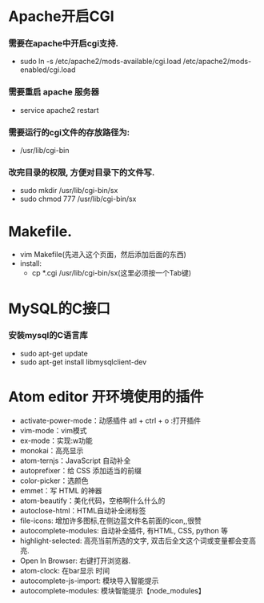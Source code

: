 # Apache开启CGI
### 需要在apache中开启cgi支持.
- sudo ln -s /etc/apache2/mods-available/cgi.load /etc/apache2/mods-enabled/cgi.load
### 需要重启 apache 服务器
- service apache2 restart
### 需要运行的cgi文件的存放路径为:
- /usr/lib/cgi-bin
### 改完目录的权限, 方便对目录下的文件写.
- sudo mkdir /usr/lib/cgi-bin/sx
- sudo chmod 777 /usr/lib/cgi-bin/sx
# Makefile.
- vim Makefile(先进入这个页面，然后添加后面的东西)
- install:
  - cp *.cgi /usr/lib/cgi-bin/sx(这里必须按一个Tab键)
# MySQL的C接口
### 安装mysql的C语言库
- sudo apt-get update
- sudo apt-get install libmysqlclient-dev
# Atom editor 开环境使用的插件
- activate-power-mode：动感插件 atl + ctrl + o :打开插件
- vim-mode：vim模式
- ex-mode：实现:w功能
- monokai：高亮显示
- atom-ternjs：JavaScript 自动补全
- autoprefixer：给 CSS 添加适当的前缀
- color-picker：选颜色
- emmet：写 HTML 的神器
- atom-beautify：美化代码，空格啊什么什么的
- autoclose-html：HTML自动补全闭标签
- file-icons: 增加许多图标,在侧边蓝文件名前面的icon,,很赞
- autocomplete-modules: 自动补全插件, 有HTML, CSS, python 等
- highlight-selected: 高亮当前所选的文字, 双击后全文这个词或变量都会变高亮.
- Open In Browser: 右键打开浏览器.
- atom-clock: 在bar显示 时间
- autocomplete-js-import: 模块导入智能提示
- autocomplete-modules: 模块智能提示【node_modules】
